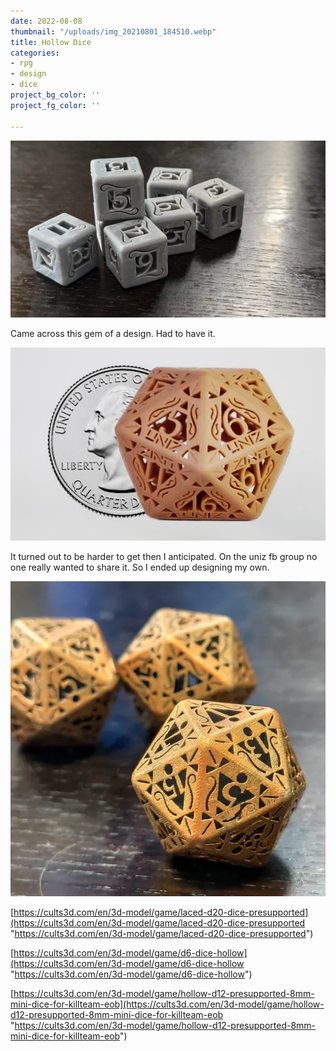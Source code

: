 ```yaml
---
date: 2022-08-08
thumbnail: "/uploads/img_20210801_184510.webp"
title: Hollow Dice
categories:
- rpg
- design
- dice
project_bg_color: ''
project_fg_color: ''

---
```

![](/uploads/img_20210801_184510.webp)

Came across this gem of a design. Had to have it.

![](/uploads/uniz_ibee_image_3.jpeg)

It turned out to be harder to get then I anticipated. On the uniz fb group no one really wanted to share it. So I ended up designing my own.

![](/uploads/img_20210803_104327.webp)

[https://cults3d.com/en/3d-model/game/laced-d20-dice-presupported](https://cults3d.com/en/3d-model/game/laced-d20-dice-presupported "https://cults3d.com/en/3d-model/game/laced-d20-dice-presupported")

[https://cults3d.com/en/3d-model/game/d6-dice-hollow](https://cults3d.com/en/3d-model/game/d6-dice-hollow "https://cults3d.com/en/3d-model/game/d6-dice-hollow")

[https://cults3d.com/en/3d-model/game/hollow-d12-presupported-8mm-mini-dice-for-killteam-eob](https://cults3d.com/en/3d-model/game/hollow-d12-presupported-8mm-mini-dice-for-killteam-eob "https://cults3d.com/en/3d-model/game/hollow-d12-presupported-8mm-mini-dice-for-killteam-eob")